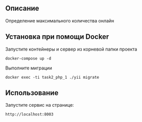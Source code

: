 Описание
------------
Определение максимального количества онлайн

Установка при помощи Docker
------------
Запустите контейнеры и сервер из корневой папки проекта
```
docker-compose up -d
```
Выполните миграции
```
docker exec -ti task2_php_1 ./yii migrate
```

Использование
-----
Запустите сервис на странице:
```
http://localhost:8003
```
